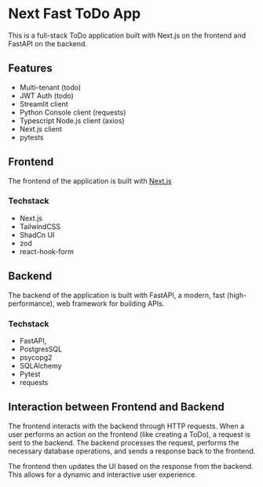 # Next Fast ToDo App

This is a full-stack ToDo application built with Next.js on the frontend and FastAPI on the backend.

## Features

- Multi-tenant (todo)
- JWT Auth (todo)
- Streamlit client
- Python Console client (requests)
- Typescript Node.js client (axios)
- Next.js client
- pytests

## Frontend

The frontend of the application is built with [Next.js](https://nextjs.org/)

### Techstack

- Next.js
- TailwindCSS
- ShadCn UI
- zod
- react-hook-form

## Backend

The backend of the application is built with FastAPI, a modern, fast (high-performance), web framework for building APIs.

### Techstack

- FastAPI,
- PostgresSQL
- psycopg2
- SQLAlchemy
- Pytest
- requests

## Interaction between Frontend and Backend

The frontend interacts with the backend through HTTP requests. When a user performs an action on the frontend (like creating a ToDo), a request is sent to the backend. The backend processes the request, performs the necessary database operations, and sends a response back to the frontend.

The frontend then updates the UI based on the response from the backend. This allows for a dynamic and interactive user experience.
